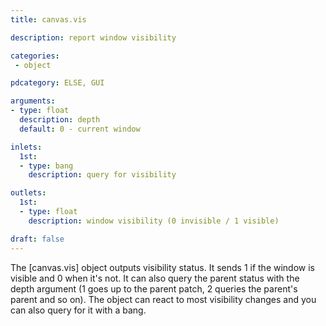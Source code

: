 ```yaml
---
title: canvas.vis

description: report window visibility

categories:
 - object

pdcategory: ELSE, GUI

arguments:
- type: float
  description: depth
  default: 0 - current window

inlets:
  1st:
  - type: bang
    description: query for visibility

outlets:
  1st:
  - type: float
    description: window visibility (0 invisible / 1 visible)

draft: false
---
```


The [canvas.vis] object outputs visibility status. It sends 1 if the window is visible and 0 when it's not. It can also query the parent status with the depth argument (1 goes up to the parent patch, 2 queries the parent's parent and so on). The object can react to most visibility changes and you can also query for it with a bang.
